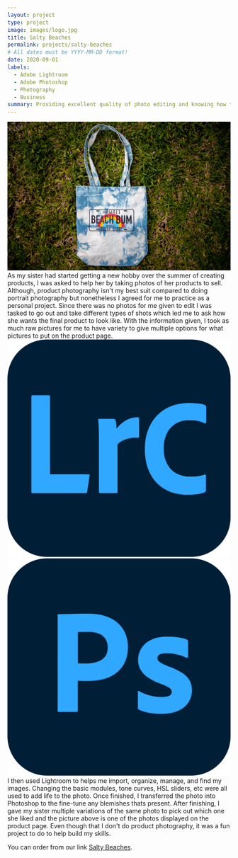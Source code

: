 ```yaml
---
layout: project
type: project
image: images/logo.jpg
title: Salty Beaches
permalink: projects/salty-beaches
# All dates must be YYYY-MM-DD format!
date: 2020-09-01
labels:
  - Adobe Lightroom
  - Adobe Photoshop
  - Photography
  - Business
summary: Providing excellent quality of photo editing and knowing how they want their pictures
---
```


<img class="ui image" src="../images/product.jpg">
As my sister had started getting a new hobby over the summer of creating products, I was asked to help her by taking photos of her products to sell. Although, product photography isn't my best suit compared to doing portrait photography but nonetheless I agreed for me to practice as a personal project. Since there was no photos for me given to edit I was tasked to go out and take different types of shots which led me to ask how she wants the final product to look like. With the information given, I took as much raw pictures for me to have variety to give multiple options for what pictures to put on the product page. 
<img class="ui small floated image" src="../images/lightroom.png"> 
<img class="ui small floated image" src="../images/photoshop.png">I then used Lightroom to helps me import, organize, manage, and find my images. Changing the basic modules, tone curves, HSL sliders, etc were all used to add life to the photo. Once finished, I transferred the photo into Photoshop to the fine-tune any blemishes thats present. After finishing, I gave my sister multiple variations of the same photo to pick out which one she liked and the picture above is one of the photos displayed on the product page. Even though that I don't do product photography, it was a fun project to do to help build my skills.


You can order from our link [Salty Beaches](https://rb.gy/lpfndm).

